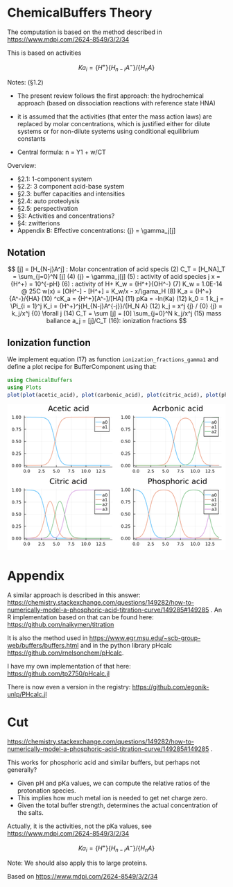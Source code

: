 # ChemicalBuffers Theory

The computation is based on the method described in https://www.mdpi.com/2624-8549/3/2/34

This is based on activities 

$$
Ka_i = \{H^+\}\{H_{n-i}A^-\}/\{H_nA\}
$$


Notes: (§1.2)

* The present review follows the first approach: the hydrochemical approach (based on dissociation reactions with reference state HNA)
* it is assumed that the activities (that enter the mass action laws) are replaced by molar concentrations, which is justified either for dilute systems or for non-dilute systems using conditional equilibrium constants 

* Central formula: n = Y1 + w/CT

Overview:

* §2.1: 1-component system
* §2.2: 3 component acid-base system
* §2.3: buffer capacities and intensities
* §2.4: auto proteolysis
* §2.5: perspectivation
* §3: Activities and concentrations?
* §4: zwitterions
* Appendix B: Effective concentrations: {j} = \gamma_j[j]

## Notation

$$
[j] = [H_{N-j}A^j] : Molar concentration of acid specis (2)
C_T = [H_NA]_T = \sum_{j=0}^N [j] (4)
{j} = \gamma_j[j] (5) : activity of acid species j
x = {H^+} = 10^{-pH} (6) : activity of H+
K_w = {H^+}{OH^-} (7)
K_w = 1.0E-14 @ 25C
w(x) = [OH^-] - [H^+] = K_w/x - x/\gama_H (8)
K_a = {H^+}{A^-}/{HA} (10)
^cK_a = {H^+}[A^-]/[HA] (11)
pKa = -ln(Ka) (12)
k_0 = 1
k_j = \Pi_{i = 1}^j K_i = {H^+}^j{H_{N-j}A^{-j}}/{H_N A} (12)
k_j = x^j {j} / {0}
{j} = k_j/x^j {0} \forall j (14) 
C_T = \sum [j] = [0] \sum_{j=0}^N k_j/x^j (15) mass ballance
a_j = [j]/C_T (16): ionization fractions
$$

## Ionization function

We implement equation (17) as function `ionization_fractions_gamma1` and define a plot recipe for BufferComponent using that:

```julia
using ChemicalBuffers
using Plots
plot(plot(acetic_acid), plot(carbonic_acid), plot(citric_acid), plot(phosphoric_acid))
```

![Fractions1](img/fractions_1.png)

# Appendix

A similar approach is described in this answer:
https://chemistry.stackexchange.com/questions/149282/how-to-numerically-model-a-phosphoric-acid-titration-curve/149285#149285 .
An R implementation based on that can be found here: https://github.com/naikymen/titration

It is also the method used in https://www.egr.msu.edu/~scb-group-web/buffers/buffers.html and in the python library pHcalc https://github.com/rnelsonchem/pHcalc.

I have my own implementation of that here: https://github.com/tp2750/pHcalc.jl

There is now even a version in the registry: https://github.com/egonik-unlp/PHcalc.jl

# Cut

https://chemistry.stackexchange.com/questions/149282/how-to-numerically-model-a-phosphoric-acid-titration-curve/149285#149285 .

This works for phosphoric acid and similar buffers, but perhaps not generally?

* Given pH and pKa values, we can compute the relative ratios of the protonation species.
* This implies how much metal ion is needed to get net charge zero.
* Given the total buffer strength, determines the actual concentration of the salts.

Actually, it is the activities, not the pKa values, see https://www.mdpi.com/2624-8549/3/2/34

$$
Ka_i = \{H^+\}\{H_{n-i}A^-\}/\{H_nA\}
$$

Note: We should also apply this to large proteins.

Based on https://www.mdpi.com/2624-8549/3/2/34
